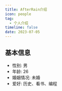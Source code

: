 ```yaml
---
title: AfterRain介绍
icon: people
tag:
  - 个人介绍
timeline: false
date: 2023-07-05
---
```

## 基本信息

- 性别: 男
- 年龄: 26
- 婚姻情况: 未婚
- 爱好: 历史、看书、编程